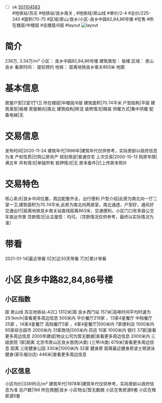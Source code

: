 - [ ] ok [501104583](https://bj.5i5j.com/ershoufang/501104583.html)  
 #地铁站/苏庄 #地铁站/良乡南关 ,  #地铁线/房山线
#单价/2-4 #总价/225-240 #面积/70-75   #区域/房山/良乡/小区-良乡中路82,84,86号楼 #在售 #所在楼层/中楼层 #总楼层/6层 #layout 
![layout](http://image2a.5i5j.com/bdir/layout/629823.jpg_P5.jpg) 
# 简介 
 236万,  3.34万/m² 
小区： 良乡中路82,84,86号楼
建筑类型： 板楼
区域： 房山 良乡
看房时间： 提前预约
地铁： 距离地铁良乡南关863米 地图
# 基本信息 
 房屋户型|2室1厅1卫
所在楼层|中楼层/6层
建筑面积|70.74平米
户型结构|平层
建筑类型|板楼
房屋朝向|南北
建筑结构|砖混
装修情况|精装
供暖方式|集中供暖
配备电梯|无
# 交易信息 
 发布时间|2020-11-24
建筑年代|1996年|建筑年代仅供参考，实际房龄以政府信息为准
产权性质|已购公房央产
规划用途|普通住宅
上次交易|2000-10-13
购房年限|满五年
共有情况|单独所有
抵押情况|无
房本备件|已上传房本照片
# 交易特色 
 核心卖点|良乡中间位置，周边配套齐全，出行便利
户型介绍|此房为南北向一厅二室一卫,建筑面积为70.74平米,此房为南北向两居室，南北通透，户型好，通风好
交通出行|距离地铁良乡南关站直线距离863米，交通便利，小区门口有多路公交车直达市里
贷款情况|业主接受：均可。（贷款情况仅供参考，最终以实际情况为准）
# 带看 
 2021-01-14|最近带看	 0|次|近30天带看	 7|次|累计带看
# 小区 良乡中路82,84,86号楼
## 小区指数 
 距 房山线 苏庄地铁站-A2口 1312米|距 良乡西门站 157米|高峰时间平均时速为29.1km/h|查看更多周边信息
500米内 平价餐厅219家 ，13家4星餐厅
中档餐厅25家 ，14家4星餐厅
高档餐厅5家 ，4家4星餐厅|500米内 7家便利店
1000米内 95家综合超市
2000米内 31家商场|500米内 药店 15家
1000米内 银行 37家|查看更多周边信息
2000年建成|物业公司为暂无数据|查看更多周边信息
2000米内 三级医院 1家|距离 北京市房山区良乡医院(A类) (三甲/A类) 679米|查看更多周边信息
距离 三街健身公园 330米|1000米内 32家 健身房
距离最近健身房波士顿游泳健身(家乐福分店) 446米|查看更多周边信息
## 小区信息 
 小区均价|33695元/m²
建筑年代|1978年|建筑年代仅供参考，实际房龄以政府信息为准
总户数|188
所在商圈|良乡
小区物业|暂无数据
小区在售房源8套
小区在租房源5套
